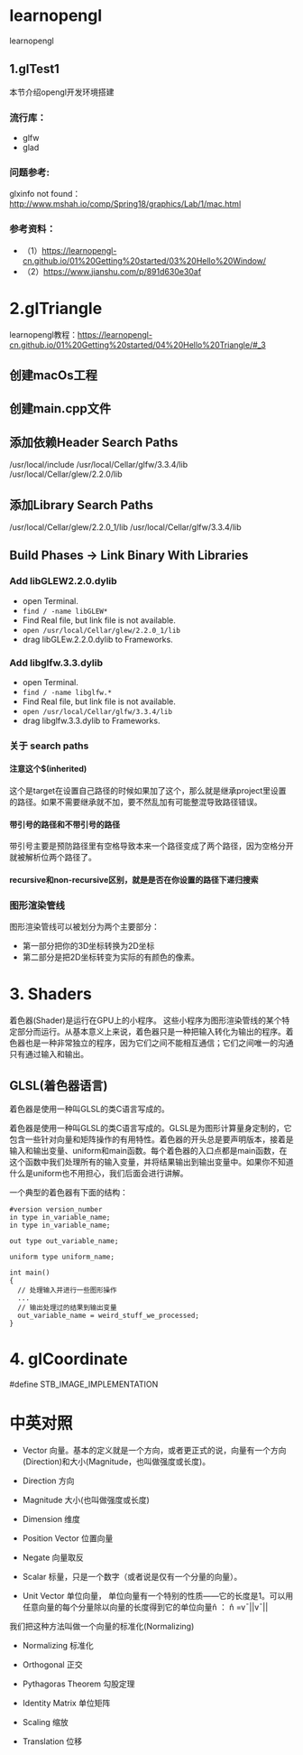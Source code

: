 # learnopengl

learnopengl

## 1.glTest1

本节介绍opengl开发环境搭建

### 流行库：

* glfw  
* glad  

### 问题参考:  

glxinfo not found： http://www.mshah.io/comp/Spring18/graphics/Lab/1/mac.html

### 参考资料：
* （1）https://learnopengl-cn.github.io/01%20Getting%20started/03%20Hello%20Window/  
* （2）https://www.jianshu.com/p/891d630e30af

# 2.glTriangle

learnopengl教程：https://learnopengl-cn.github.io/01%20Getting%20started/04%20Hello%20Triangle/#_3

## 创建macOs工程

## 创建main.cpp文件

## 添加依赖Header Search Paths

/usr/local/include
/usr/local/Cellar/glfw/3.3.4/lib
/usr/local/Cellar/glew/2.2.0/lib


## 添加Library Search Paths

/usr/local/Cellar/glew/2.2.0_1/lib
/usr/local/Cellar/glfw/3.3.4/lib


## Build Phases -> Link Binary With Libraries

### Add libGLEW2.2.0.dylib

* open Terminal.
* `find / -name libGLEW*`
* Find Real file, but link file is not available.
* `open /usr/local/Cellar/glew/2.2.0_1/lib`
* drag libGLEw.2.2.0.dylib to Frameworks.

### Add libglfw.3.3.dylib

* open Terminal.
*  `find / -name libglfw.*`
* Find Real file, but link file is not available.
* `open /usr/local/Cellar/glfw/3.3.4/lib`
* drag libglfw.3.3.dylib to Frameworks.

### 关于 search paths

#### 注意这个$(inherited)

这个是target在设置自己路径的时候如果加了这个，那么就是继承project里设置的路径。如果不需要继承就不加，要不然乱加有可能整混导致路径错误。

#### 带引号的路径和不带引号的路径 

带引号主要是预防路径里有空格导致本来一个路径变成了两个路径，因为空格分开就被解析位两个路径了。

#### recursive和non-recursive区别，就是是否在你设置的路径下递归搜索


### 图形渲染管线
图形渲染管线可以被划分为两个主要部分：
* 第一部分把你的3D坐标转换为2D坐标
* 第二部分是把2D坐标转变为实际的有颜色的像素。


# 3. Shaders

着色器(Shader)是运行在GPU上的小程序。
这些小程序为图形渲染管线的某个特定部分而运行。从基本意义上来说，着色器只是一种把输入转化为输出的程序。着色器也是一种非常独立的程序，因为它们之间不能相互通信；它们之间唯一的沟通只有通过输入和输出。

## GLSL(着色器语言)

着色器是使用一种叫GLSL的类C语言写成的。

着色器是使用一种叫GLSL的类C语言写成的。GLSL是为图形计算量身定制的，它包含一些针对向量和矩阵操作的有用特性。着色器的开头总是要声明版本，接着是输入和输出变量、uniform和main函数。每个着色器的入口点都是main函数，在这个函数中我们处理所有的输入变量，并将结果输出到输出变量中。如果你不知道什么是uniform也不用担心，我们后面会进行讲解。

一个典型的着色器有下面的结构：

```
#version version_number
in type in_variable_name;
in type in_variable_name;

out type out_variable_name;

uniform type uniform_name;

int main()
{
  // 处理输入并进行一些图形操作
  ...
  // 输出处理过的结果到输出变量
  out_variable_name = weird_stuff_we_processed;
}
```


# 4. glCoordinate



#define STB_IMAGE_IMPLEMENTATION



# 中英对照

* Vector 向量。基本的定义就是一个方向，或者更正式的说，向量有一个方向(Direction)和大小(Magnitude，也叫做强度或长度)。
* Direction 方向 
* Magnitude 大小(也叫做强度或长度) 
* Dimension  维度
* Position Vector 位置向量
* Negate 向量取反

* Scalar 标量，只是一个数字（或者说是仅有一个分量的向量）。
* Unit Vector 单位向量， 单位向量有一个特别的性质——它的长度是1。可以用任意向量的每个分量除以向量的长度得到它的单位向量n̂ ：
n̂ =v¯||v¯||

我们把这种方法叫做一个向量的标准化(Normalizing)

* Normalizing 标准化

* Orthogonal 正交

* Pythagoras Theorem 勾股定理

* Identity Matrix 单位矩阵
* Scaling 缩放
* Translation 位移
